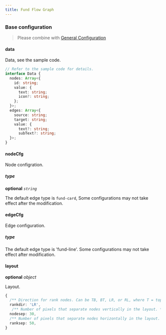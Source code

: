```yaml
---
title: Fund Flow Graph
---
```


### Base configuration

> Please combine with [General Configuration](/en/docs/api/graphs/common/common-graph#basic-configuration)

#### data

Data, see the sample code.

```ts
// Refer to the sample code for details.
interface Data {
  nodes: Array<{
    id: string;
    value: {
      text: string;
      icon?: string;
    };
  }>;
  edges: Array<{
    source: string;
    target: string;
    value: {
      text?: string;
      subText?: string;
  }>;
}
```

#### nodeCfg

Node configration.

##### type

<description>**optional** _`string`_</description>

The default edge type is `fund-card`, Some configurations may not take effect after the modification.

#### edgeCfg

Edge configuration.

##### type

The default edge type is 'fund-line'. Some configurations may not take effect after modification.

#### layout

<description>**optional** _object_</description>

Layout.

```ts
{
  /** Direction for rank nodes. Can be TB, BT, LR, or RL, where T = top, B = bottom, L = left, and R = right. */
  rankdir: 'LR',
   /** Number of pixels that separate nodes vertically in the layout. */
  nodesep: 30,
  /** Number of pixels that separate nodes horizontally in the layout. */
  ranksep: 50,
}
```
